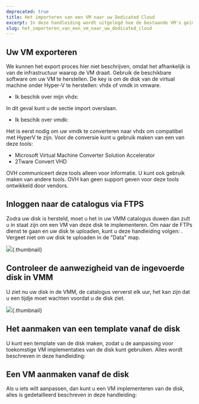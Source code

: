 ```yaml
---
deprecated: true
title: Het importeren van een VM naar uw Dedicated Cloud
excerpt: In deze handleiding wordt uitgelegd hoe de bestaande VM's geïmporteerd kunnen worden naar Hyper V Dedicated Cloud
slug: het_importeren_van_een_vm_naar_uw_dedicated_cloud
---
```



## Uw VM exporteren
We kunnen het export proces hier niet beschrijven, omdat het afhankelijk is van de infrastructuur waarop de VM draait. Gebruik de beschikbare software om uw VM te herstellen. De key is om de disk van de virtual machine onder Hyper-V te herstellen: vhdx of vmdk in vmware.


- Ik beschik over mijn vhdx:

In dit geval kunt u de sectie import overslaan.


- Ik beschik over vmdk:

Het is eerst nodig om uw vmdk te converteren naar vhdx om compatibel met HyperV te zijn. Voor de conversie kunt u gebruik maken van een van deze tools: 

- Microsoft Virtual Machine Converter Solution Accelerator
- 2Tware Convert VHD

OVH communiceert deze tools alleen voor informatie. U kunt ook gebruik maken van andere tools.
OVH kan geen support geven voor deze tools ontwikkeld door vendors.


## Inloggen naar de catalogus via FTPS
Zodra uw disk is hersteld, moet u het in uw VMM catalogus duwen dan zult u in staat zijn om een ​​VM van deze disk te implementeren. Om naar de FTPs dienst te gaan en uw disk te uploaden, kunt u deze handleiding volgen: []({legacy}1425).
Vergeet niet om uw disk te uploaden in de "Data" map.

![](images/img_1995.jpg){.thumbnail}


## Controleer de aanwezigheid van de ingevoerde disk in VMM
U ziet nu uw disk in de VMM, de catalogus ververst elk uur, het kan zijn dat u een tijdje moet wachten voordat u de disk ziet.

![](images/img_1996.jpg){.thumbnail}


## Het aanmaken van een template vanaf de disk
U kunt een template van de disk maken, zodat u de aanpassing voor toekomstige VM implementaties van de disk kunt gebruiken. Alles wordt beschreven in deze handleiding:
[]({legacy}1436)


## Een VM aanmaken vanaf de disk
Als u iets wilt aanpassen, dan kunt u een VM implementeren van de disk, alles is gedetailleerd beschreven in deze handleiding: []({legacy}1426)

